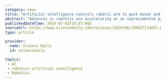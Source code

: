 ```yaml
---
category: news
title: "Artificial intelligence controls robotic arm to pack boxes and cut costs"
abstract: "Advances in robotics are accelerating at an unprecedented pace ... Rutgers University. (2019, June 27). Artificial intelligence controls robotic arm to pack boxes and cut costs: Rutgers system is another step in automated packaging. ScienceDaily."
publishedDateTime: 2019-07-01T18:47:00Z
sourceUrl: https://www.sciencedaily.com/releases/2019/06/190627114037.htm
type: article

provider:
  name: Science Daily
  id: sciencedaily

topics:
 - AI
 - robotics artificial intelligence
 - Robotics
---
```

